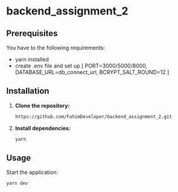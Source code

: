# backend_assignment_2

## Prerequisites

You have to the following requirements:

- yarn installed
- create .env file and set up [ PORT=3000/5000/8000, DATABASE_URL=db_connect_url, BCRYPT_SALT_ROUND=12 ]

## Installation

1. **Clone the repository:**

   ```bash
   https://github.com/FahimDeveloper/backend_assignment_2.git
   ```

2. **Install dependencies:**

   ```bash
   yarn
   ```

## Usage

Start the application:

```bash
yarn dev
```
